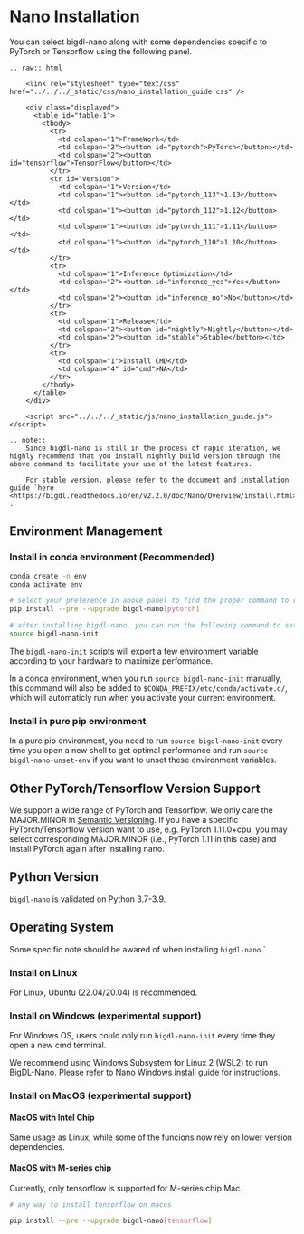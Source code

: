 # Nano Installation

You can select bigdl-nano along with some dependencies specific to PyTorch or Tensorflow using the following panel.

```eval_rst
.. raw:: html

    <link rel="stylesheet" type="text/css" href="../../../_static/css/nano_installation_guide.css" />

    <div class="displayed">
      <table id="table-1">
        <tbody>
          <tr>
            <td colspan="1">FrameWork</td>
            <td colspan="2"><button id="pytorch">PyTorch</button></td>
            <td colspan="2"><button id="tensorflow">TensorFlow</button></td>
          </tr>
          <tr id="version">
            <td colspan="1">Version</td>
            <td colspan="1"><button id="pytorch_113">1.13</button></td>
            <td colspan="1"><button id="pytorch_112">1.12</button></td>
            <td colspan="1"><button id="pytorch_111">1.11</button></td>
            <td colspan="1"><button id="pytorch_110">1.10</button></td>
          </tr>
          <tr>
            <td colspan="1">Inference Optimization</td>
            <td colspan="2"><button id="inference_yes">Yes</button></td>
            <td colspan="2"><button id="inference_no">No</button></td>
          </tr>
          <tr>
            <td colspan="1">Release</td>
            <td colspan="2"><button id="nightly">Nightly</button></td>
            <td colspan="2"><button id="stable">Stable</button></td>
          </tr>
          <tr>
            <td colspan="1">Install CMD</td>
            <td colspan="4" id="cmd">NA</td>
          </tr>
        </tbody>
      </table>
    </div>

    <script src="../../../_static/js/nano_installation_guide.js"></script>
```

```eval_rst
.. note::
    Since bigdl-nano is still in the process of rapid iteration, we highly recommend that you install nightly build version through the above command to facilitate your use of the latest features.

    For stable version, please refer to the document and installation guide `here <https://bigdl.readthedocs.io/en/v2.2.0/doc/Nano/Overview/install.html>`_ .
```

## Environment Management
### Install in conda environment (Recommended)

```bash
conda create -n env
conda activate env

# select your preference in above panel to find the proper command to replace the below command, e.g.
pip install --pre --upgrade bigdl-nano[pytorch]

# after installing bigdl-nano, you can run the following command to setup a few environment variables.
source bigdl-nano-init
```

The `bigdl-nano-init` scripts will export a few environment variable according to your hardware to maximize performance.

In a conda environment, when you run `source bigdl-nano-init` manually, this command will also be added to `$CONDA_PREFIX/etc/conda/activate.d/`, which will automaticly run when you activate your current environment.


### Install in pure pip environment

In a pure pip environment, you need to run `source bigdl-nano-init` every time you open a new shell to get optimal performance and run `source bigdl-nano-unset-env` if you want to unset these environment variables.

## Other PyTorch/Tensorflow Version Support
We support a wide range of PyTorch and Tensorflow. We only care the MAJOR.MINOR in [Semantic Versioning](https://semver.org/). If you have a specific PyTorch/Tensorflow version want to use, e.g. PyTorch 1.11.0+cpu, you may select corresponding MAJOR.MINOR (i.e., PyTorch 1.11 in this case) and install PyTorch again after installing nano.

## Python Version
`bigdl-nano` is validated on Python 3.7-3.9.


## Operating System
Some specific note should be awared of when installing `bigdl-nano`.`

### Install on Linux
For Linux, Ubuntu (22.04/20.04) is recommended.

### Install on Windows (experimental support)

For Windows OS, users could only run `bigdl-nano-init` every time they open a new cmd terminal.

We recommend using Windows Subsystem for Linux 2 (WSL2) to run BigDL-Nano. Please refer to [Nano Windows install guide](../Howto/Install/windows_guide.md) for instructions.

### Install on MacOS (experimental support)
#### MacOS with Intel Chip
Same usage as Linux, while some of the funcions now rely on lower version dependencies.

#### MacOS with M-series chip
Currently, only tensorflow is supported for M-series chip Mac.
```bash
# any way to install tensorflow on macos

pip install --pre --upgrade bigdl-nano[tensorflow]
```